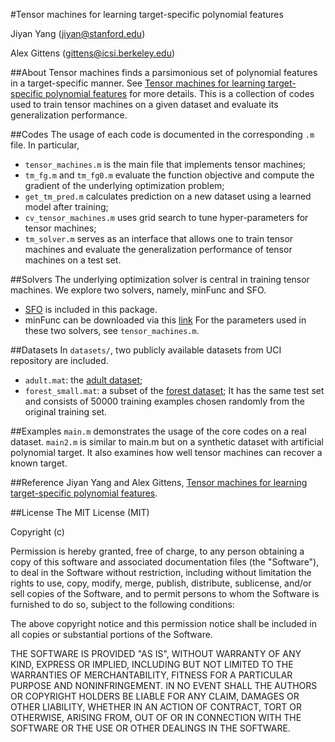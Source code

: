 #Tensor machines for learning target-specific polynomial features

Jiyan Yang (jiyan@stanford.edu)  

Alex Gittens (gittens@icsi.berkeley.edu)

##About
Tensor machines finds a parsimonious set of polynomial features in a target-specific manner.
See [Tensor machines for learning target-specific polynomial features](http://arxiv.org/pdf/1504.01697v1.pdf) for more details.
This is a collection of codes used to train tensor machines on a given dataset and evaluate its generalization performance.

##Codes
The usage of each code is documented in the corresponding ```.m``` file. In particular,
+ ```tensor_machines.m``` is the main file that implements tensor machines;
+ ```tm_fg.m``` and ```tm_fg0.m``` evaluate the function objective and compute the gradient of the underlying optimization problem;
+ ```get_tm_pred.m``` calculates prediction on a new dataset using a learned model after training;
+ ```cv_tensor_machines.m``` uses grid search to tune hyper-parameters for tensor machines;
+ ```tm_solver.m``` serves as an interface that allows one to train tensor machines and evaluate the generalization performance of tensor machines on a test set.

##Solvers
The underlying optimization solver is central in training tensor machines.
We explore two solvers, namely, minFunc and SFO.
+ [SFO](https://github.com/Sohl-Dickstein/Sum-of-Functions-Optimizer) is included in this package.
+ minFunc can be downloaded via this [link](http://www.cs.ubc.ca/~schmidtm/Software/minFunc.html)
For the parameters used in these two solvers, see ```tensor_machines.m```.

##Datasets
In ```datasets/```, two publicly available datasets from UCI repository are included.
+ ```adult.mat```: the [adult dataset](http://archive.ics.uci.edu/ml/datasets/Adult);
+ ```forest_small.mat```: a subset of the [forest dataset](https://archive.ics.uci.edu/ml/datasets/Covertype);
                  It has the same test set and consists of 50000 training examples chosen randomly from the original training set.

##Examples
```main.m``` demonstrates the usage of the core codes on a real dataset.
```main2.m``` is similar to main.m but on a synthetic dataset with artificial polynomial target. It also examines how well tensor machines can recover a known target.

##Reference
Jiyan Yang and Alex Gittens, [Tensor machines for learning target-specific polynomial features](http://arxiv.org/pdf/1504.01697v1.pdf).

##License
The MIT License (MIT)

Copyright (c) <year> <copyright holders>

Permission is hereby granted, free of charge, to any person obtaining a copy
of this software and associated documentation files (the "Software"), to deal
in the Software without restriction, including without limitation the rights
to use, copy, modify, merge, publish, distribute, sublicense, and/or sell
copies of the Software, and to permit persons to whom the Software is
furnished to do so, subject to the following conditions:

The above copyright notice and this permission notice shall be included in
all copies or substantial portions of the Software.

THE SOFTWARE IS PROVIDED "AS IS", WITHOUT WARRANTY OF ANY KIND, EXPRESS OR
IMPLIED, INCLUDING BUT NOT LIMITED TO THE WARRANTIES OF MERCHANTABILITY,
FITNESS FOR A PARTICULAR PURPOSE AND NONINFRINGEMENT. IN NO EVENT SHALL THE
AUTHORS OR COPYRIGHT HOLDERS BE LIABLE FOR ANY CLAIM, DAMAGES OR OTHER
LIABILITY, WHETHER IN AN ACTION OF CONTRACT, TORT OR OTHERWISE, ARISING FROM,
OUT OF OR IN CONNECTION WITH THE SOFTWARE OR THE USE OR OTHER DEALINGS IN
THE SOFTWARE.
